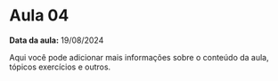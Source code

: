 # Aula 04

**Data da aula:** 19/08/2024

Aqui você pode adicionar mais informações sobre o conteúdo da aula, tópicos exercícios e outros.
